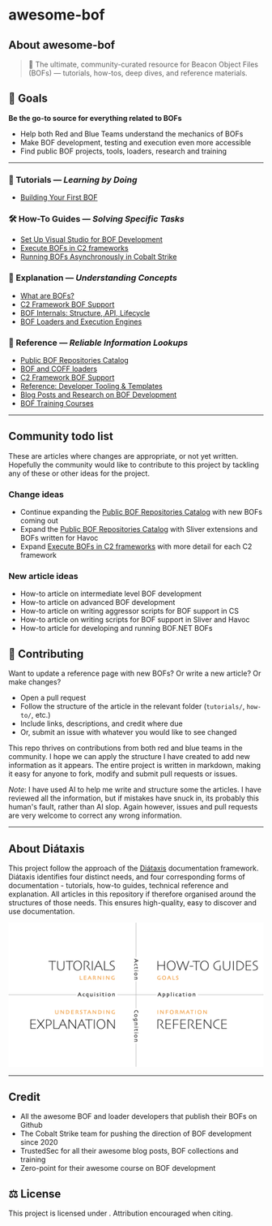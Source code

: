 # awesome-bof
## About awesome-bof
> 🧠 The ultimate, community-curated resource for Beacon Object Files (BOFs) — tutorials, how-tos, deep dives, and reference materials.

## 🎯 Goals
**Be the go-to source for everything related to BOFs**
- Help both Red and Blue Teams understand the mechanics of BOFs
- Make BOF development, testing and execution even more accessible
- Find public BOF projects, tools, loaders, research and training

---

### 🧪 Tutorials — *Learning by Doing*
- [Building Your First BOF](./tutorials/tutorial-building-your-first-bof.md)

### 🛠️ How-To Guides — *Solving Specific Tasks*
- [Set Up Visual Studio for BOF Development](./how-to/setup-visual-studio-bof.md)
- [Execute BOFs in C2 frameworks](./how-to/how-to-execute-bofs-in-c2.md) 
- [Running BOFs Asynchronously in Cobalt Strike](./how-to/how-to-async-execute.md)

### 📖 Explanation — *Understanding Concepts*
- [What are BOFs?](./explanation/explanation-what-are-bofs.md)
- [C2 Framework BOF Support](./reference/c2-framework-bof-support.md)
- [BOF Internals: Structure, API, Lifecycle](./explanation/bof-internals-explained.md)
- [BOF Loaders and Execution Engines](./explanation/bof_loader_explainer.md)

### 🧾 Reference — *Reliable Information Lookups*
- [Public BOF Repositories Catalog](./reference/bofs-catalog.md)
- [BOF and COFF loaders](./reference/loaders-catalog.md)
- [C2 Framework BOF Support](./reference/c2-framework-bof-support.md)
- [Reference: Developer Tooling & Templates](./reference/reference-bof-dev.md)
- [Blog Posts and Research on BOF Development](./reference/bof-blogs-and-research.md)
- [BOF Training Courses](./reference/bof-training-courses.md)

---

## Community todo list
These are articles where changes are appropriate, or not yet written. Hopefully the community would like to contribute to this project by tackling any of these or other ideas for the project.

### Change ideas
- Continue expanding the [Public BOF Repositories Catalog](./reference/bofs-catalog.md) with new BOFs coming out
- Expand the [Public BOF Repositories Catalog](./reference/bofs-catalog.md) with Sliver extensions and BOFs written for Havoc
- Expand [Execute BOFs in C2 frameworks](./how-to/how-to-execute-bofs-in-c2.md) with more detail for each C2 framework

### New article ideas
- How-to article on intermediate level BOF development
- How-to article on advanced BOF development
- How-to article on writing aggressor scripts for BOF support in CS
- How-to article on writing scripts for BOF support in Sliver and Havoc
- How-to article for developing and running BOF.NET BOFs 

## 🤝 Contributing
Want to update a reference page with new BOFs? Or write a new article? Or make changes?
- Open a pull request
- Follow the structure of the article in the relevant folder (`tutorials/`, `how-to/`, etc.)
- Include links, descriptions, and credit where due
- Or, submit an issue with whatever you would like to see changed

This repo thrives on contributions from both red and blue teams in the community. I hope we can apply the structure I have created to add new information as it appears. The entire project is written in markdown, making it easy for anyone to fork, modify and submit pull requests or issues.

*Note*: I have used AI to help me write and structure some the articles. I have reviewed all the information, but if mistakes have snuck in, its probably this human's fault, rather than AI slop. Again however, issues and pull requests are very welcome to correct any wrong information. 

---

## About Diátaxis
This project follow the approach of the [Diátaxis](https://diataxis.fr/) documentation framework. Diátaxis identifies four distinct needs, and four corresponding forms of documentation - tutorials, how-to guides, technical reference and explanation. All articles in this repository if therefore organised around the structures of those needs. This ensures high-quality, easy to discover and use documentation.

![Diátaxis framework](./resources/diataxis.png)

---

## Credit
- All the awesome BOF and loader developers that publish their BOFs on Github
- The Cobalt Strike team for pushing the direction of BOF development since 2020 
- TrustedSec for all their awesome blog posts, BOF collections and training
- Zero-point for their awesome course on BOF development

## ⚖️ License
This project is licensed under [](./LICENSE). Attribution encouraged when citing.
